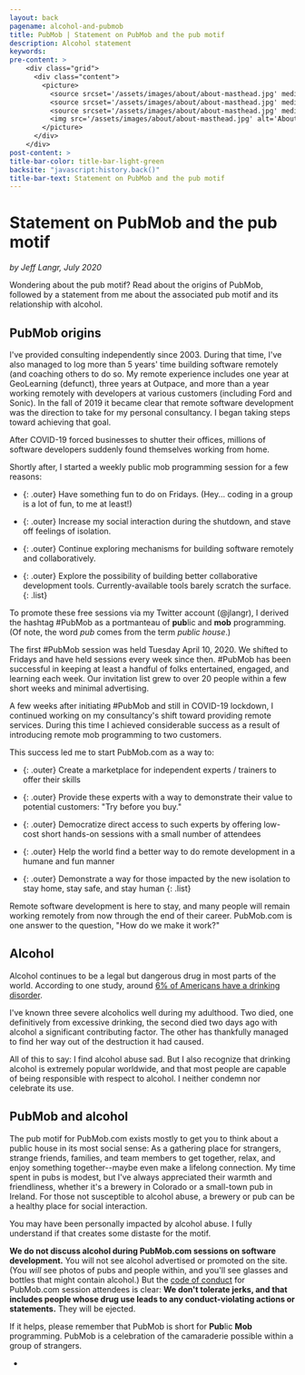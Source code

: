 ```yaml
---
layout: back
pagename: alcohol-and-pubmob
title: PubMob | Statement on PubMob and the pub motif
description: Alcohol statement
keywords:
pre-content: >
    <div class="grid">
      <div class="content">
        <picture>
          <source srcset='/assets/images/about/about-masthead.jpg' media='(max-width: 1080px)'>
          <source srcset='/assets/images/about/about-masthead.jpg' media='(min-width: 960px)'>
          <source srcset='/assets/images/about/about-masthead.jpg' media='(min-width: 830px'>
          <img src='/assets/images/about/about-masthead.jpg' alt='About PubMob'>
        </picture>
      </div>
    </div>
post-content: >
title-bar-color: title-bar-light-green
backsite: "javascript:history.back()"
title-bar-text: Statement on PubMob and the pub motif
---
```

# Statement on PubMob and the pub motif

*by Jeff Langr, July 2020*

Wondering about the pub motif? Read about the origins of PubMob, followed by a statement from me about the associated pub motif and its relationship with alcohol.

## PubMob origins

I've provided consulting independently since 2003. During that time, I've also managed to log more than 5 years' time building software remotely (and coaching others to do so. My remote experience includes one year at GeoLearning (defunct), three years at Outpace, and more than a year working remotely with developers at various customers (including Ford and Sonic). In the fall of 2019 it became clear that remote software development was the direction to take for my personal consultancy. I began taking steps toward achieving that goal.

After COVID-19 forced businesses to shutter their offices, millions of software developers suddenly found themselves working from home.

Shortly after, I started a weekly public mob programming session for a few reasons:

* {: .outer} Have something fun to do on Fridays. (Hey... coding in a group is a lot of fun, to me at least!)

* {: .outer} Increase my social interaction during the shutdown, and stave off feelings of isolation.

* {: .outer} Continue exploring mechanisms for building software remotely and collaboratively.

* {: .outer} Explore the possibility of building better collaborative development tools. Currently-available tools barely scratch the surface.
{: .list}

To promote these free sessions via my Twitter account (@jlangr), I derived the hashtag #PubMob as a portmanteau of **pub**lic and **mob** programming. (Of note, the word *pub* comes from the term *public house*.)

The first #PubMob session was held Tuesday April 10, 2020. We shifted to Fridays and have held sessions every week since then. #PubMob has been successful in keeping at least a handful of folks entertained, engaged, and learning each week. Our invitation list grew to over 20 people within a few short weeks and minimal advertising.

A few weeks after initiating #PubMob and still in COVID-19 lockdown, I continued working on my consultancy's shift toward providing remote services. During this time I achieved considerable success as a result of introducing remote mob programming to two customers.

This success led me to start PubMob.com as a way to:

* {: .outer} Create a marketplace for independent experts / trainers to offer their skills

* {: .outer} Provide these experts with a way to demonstrate their value to potential customers: "Try before you buy."

* {: .outer} Democratize direct access to such experts by offering low-cost short hands-on sessions with a small number of attendees

* {: .outer} Help the world find a better way to do remote development in a humane and fun manner

* {: .outer} Demonstrate a way for those impacted by the new isolation to stay home, stay safe, and stay human 
{: .list}

Remote software development is here to stay, and many people will remain working remotely from now through the end of their career. PubMob.com is one answer to the question, "How do we make it work?"

## Alcohol

Alcohol continues to be a legal but dangerous drug in most parts of the world. According to one study, around [6% of Americans have a drinking disorder](https://www.verywellmind.com/prevalence-of-alcoholism-in-the-united-states-67876).

I've known three severe alcoholics well during my adulthood. Two died, one definitively from excessive drinking, the second died two days ago with alcohol a significant contributing factor. The other has thankfully managed to find her way out of the destruction it had caused.

All of this to say: I find alcohol abuse sad. But I also recognize that drinking alcohol is extremely popular worldwide, and that most people are capable of being responsible with respect to alcohol. I neither condemn nor celebrate its use.

## PubMob and alcohol

The pub motif for PubMob.com exists mostly to get you to think about a public house in its most social sense: As a gathering place for strangers, strange friends, families, and team members to get together, relax, and enjoy something together--maybe even make a lifelong connection. My time spent in pubs is modest, but I've always appreciated their warmth and friendliness, whether it's a brewery in Colorado or a small-town pub in Ireland. For those not susceptible to alcohol abuse, a brewery or pub can be a healthy place for social interaction.

You may have been personally impacted by alcohol abuse. I fully understand if that creates some distaste for the motif.

**We do not discuss alcohol during PubMob.com sessions on software development.** You will not see alcohol advertised or promoted on the site. (You *will* see photos of pubs and people within, and you'll see glasses and bottles that might contain alcohol.) But the [code of conduct](/code-of-conduct) for PubMob.com session attendees is clear: **We don't tolerate jerks, and that includes people whose drug use leads to any conduct-violating actions or statements.** They will be ejected.

If it helps, please remember that PubMob is short for **Pub**lic **Mob** programming. PubMob is a celebration of the camaraderie possible within a group of strangers. 

*

